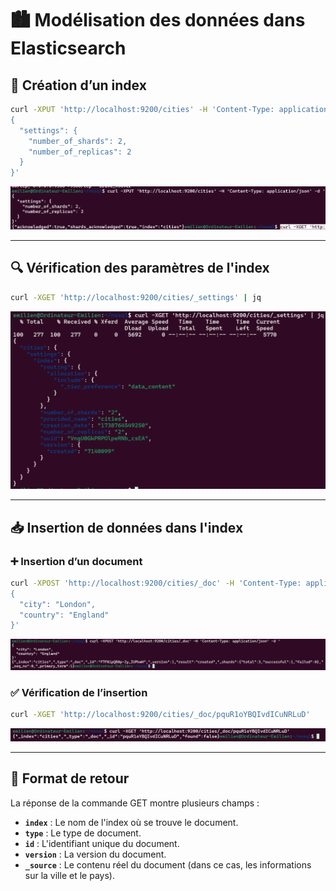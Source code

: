 # 🏙️ Modélisation des données dans Elasticsearch

## 📌 Création d’un index

```bash
curl -XPUT 'http://localhost:9200/cities' -H 'Content-Type: application/json' -d '
{
  "settings": {
    "number_of_shards": 2,
    "number_of_replicas": 2
  }
}'
```

![Création index](picture/modielisation/image.png)

---

## 🔍 Vérification des paramètres de l'index

```bash
curl -XGET 'http://localhost:9200/cities/_settings' | jq
```

![Vérification index](picture/modielisation/image-1.png)

---

## 📥 Insertion de données dans l'index

### ➕ Insertion d’un document

```bash
curl -XPOST 'http://localhost:9200/cities/_doc' -H 'Content-Type: application/json' -d '
{
  "city": "London",
  "country": "England"
}'
```

![Insertion document](picture/modielisation/image-2.png)

### ✅ Vérification de l’insertion

```bash
curl -XGET 'http://localhost:9200/cities/_doc/pquR1oYBQIvdICuNRLuD'
```

![Vérification document](picture/modielisation/image-3.png)

---

## 📜 Format de retour

La réponse de la commande GET montre plusieurs champs :
- **`index`** : Le nom de l'index où se trouve le document.
- **`type`** : Le type de document.
- **`id`** : L'identifiant unique du document.
- **`version`** : La version du document.
- **`_source`** : Le contenu réel du document (dans ce cas, les informations sur la ville et le pays).